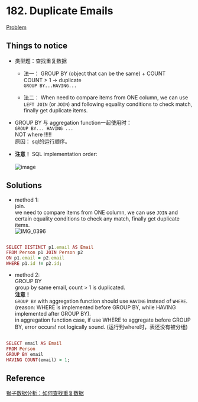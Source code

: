 # 182. Duplicate Emails

[Problem](https://leetcode.com/problems/duplicate-emails/)

## Things to notice

- 类型题：查找重复数据
  - 法一：
    GROUP BY (object that can be the same) + COUNT\
    COUNT > 1 -> duplicate\
    `GROUP BY...HAVING...`
    
  - 法二：
    When need to compare items from ONE column, we can use `LEFT JOIN` (or `JOIN`) and following equality conditions to check match, finally get duplicate items.

- GROUP BY 与 aggregation function一起使用时：\
  `GROUP BY... HAVING ...`\
  NOT where !!!!!\
  原因： sql的运行顺序。
  
- **注意！** SQL implementation order:\
\
  ![image](https://user-images.githubusercontent.com/51430523/141667076-23f77cb5-3229-41ff-b0f6-f7c92e187f21.png)


## Solutions

- method 1:\
  join.\
  we need to compare items from ONE column, we can use `JOIN` and certain equality conditions to check any match, finally get duplicate items.\
  ![IMG_0396](https://user-images.githubusercontent.com/51430523/141666655-24c14c30-39f9-4552-84f3-8da15312fbd4.jpg)
```ruby

SELECT DISTINCT p1.email AS Email
FROM Person p1 JOIN Person p2
ON p1.email = p2.email
WHERE p1.id != p2.id;

```
 
- method 2:\
  GROUP BY\
  group by same email, count > 1 is duplicated.\
  **注意！**\
  `GROUP BY` with aggregation function should use `HAVING` instead of `WHERE`.  \
  (reason: WHERE is implemented before GROUP BY, while HAVING implemented after GROUP BY).\
  in aggregation function case, if use WHERE to aggregate before GROUP BY, error occurs! not logically sound. (运行到where时，表还没有被分组)
```ruby

SELECT email AS Email
FROM Person
GROUP BY email
HAVING COUNT(email) > 1;

```

## Reference
[猴子数据分析：如何查找重复数据](https://leetcode-cn.com/problems/duplicate-emails/solution/tu-jie-sqlmian-shi-ti-ru-he-cha-zhao-zhong-fu-shu-/)
